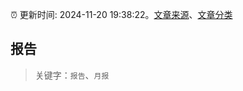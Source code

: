 :alarm_clock: 更新时间: 2024-11-20 19:38:22。[文章来源](/README.md)、[文章分类](/TAGS.md)

## 报告


> 关键字：`报告`、`月报`



